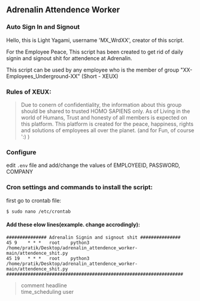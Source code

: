## Adrenalin Attendence Worker 
### Auto Sign In and Signout
Hello, this is Light Yagami, username 'MX_WrdXX', creator of this script.

For the Employee Peace,
This script has been created to get rid of daily signin and signout shit for attendence at Adrenalin.

This script can be used by any employee who is the member of group "XX-Employees_Underground-XX" (Short - XEUX)<br/>

### Rules of XEUX:
> Due to conern of confidentiality, the information about this group should be shared to trusted HOMO SAPIENS only.
> As of Living in the world of Humans, Trust and honesty of all members is expected on this platform.
> This platform is created for the peace, happiness, rights and solutions of employees all over the planet. (and for Fun, of course ':) )


### Configure
edit `.env` file and add/change the values of EMPLOYEEID, PASSWORD, COMPANY

### Cron settings and commands to install the script:

first go to crontab file:

`$ sudo nano /etc/crontab`

#### Add these elow lines(example. change accrodingly): 
`############### Adrenalin Signin and signout shit ############### `<br />
`45 9    * * *   root    python3 /home/pratik/Desktop/adrenalin_attendence_worker-main/attendence_shit.py`<br/>
`45 19   * * *   root    python3 /home/pratik/Desktop/adrenalin_attendence_worker-main/attendence_shit.py`<br/>
`##################################################################`
<br/>

>comment headline <br/>
>  time_scheduling user <script>    // for sign-in <br/>
>  time_scheduling user <script>    // for sign-out <br/>
>comment-end <br/>

Here <script> is : `python3 path of script    // remember attendence_shit.py is the main file that needs to be called/executed for automation`<br/>
  
After this:<br/>
  Restart the cron service using the following commands:<br/>
  `$ sudo service cron reload`<br/>   
  `$ systemctl restart cron`
  
Done!
  
Have a nice day!
